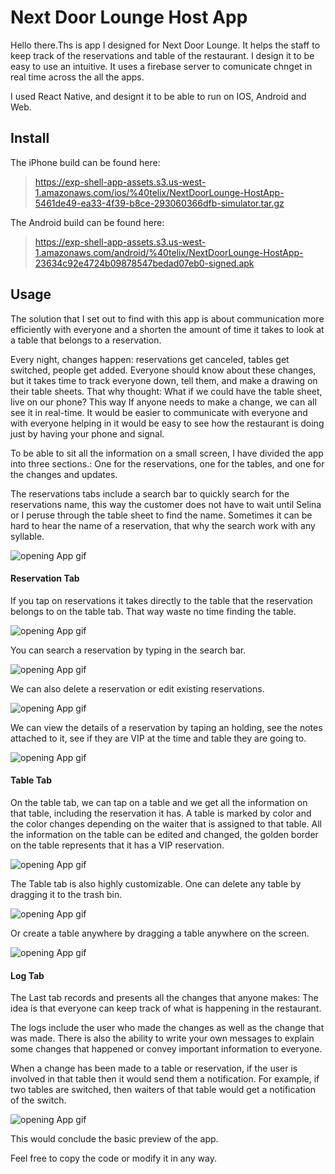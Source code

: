 # Next Door Lounge Host App

Hello there.Ths is app I designed for Next Door Lounge. It helps the staff to keep track of the reservations and table of the restaurant. I design it to be easy to use an intuitive. It uses a firebase server to comunicate chnget in real time across the all the apps.

I used React Native, and designt it to be able to run on IOS, Android and Web.


## Install
The iPhone build can be found here:
>https://exp-shell-app-assets.s3.us-west-1.amazonaws.com/ios/%40telix/NextDoorLounge-HostApp-5461de49-ea33-4f39-b8ce-293060366dfb-simulator.tar.gz

The Android build can be found here:
>https://exp-shell-app-assets.s3.us-west-1.amazonaws.com/android/%40telix/NextDoorLounge-HostApp-23634c92e4724b09878547bedad07eb0-signed.apk


## Usage

The solution that I set out to find with this app is about communication more efficiently with everyone and a shorten the amount of time it takes to look at a table that belongs to a reservation.

Every night, changes happen: reservations get canceled, tables get switched, people get added.
Everyone should know about these changes, but it takes time to track everyone down, tell them, and make a drawing on their table sheets.
That why thought: What if we could have the table sheet, live on our phone?  This way If anyone needs to make a change, we can all see it in real-time.
It would be easier to communicate with everyone and with everyone helping in it would be easy to see how the restaurant is doing just by having your phone and signal.


To be able to sit all the information on a small screen, I have divided the app into three sections.:
One for the reservations, one for the tables, and one for the changes and updates.

The reservations tabs include a search bar to quickly search for the reservations name, this way the customer does not have to wait until Selina or I peruse through the table sheet to find the name.  Sometimes it can be hard to hear the name of a reservation, that why the search work with any syllable.

![opening App gif](assets/screen_captures/gifs/Open_App.gif)

#### Reservation Tab
If you tap on reservations it takes directly to the table that the reservation belongs to on the table tab. That way waste no time finding the table.

![opening App gif](assets/screen_captures/gifs/resevation_click.gif)

You can search a reservation by typing in the search bar.

![opening App gif](assets/screen_captures/gifs/Reservation_Search.gif)

We can also delete a reservation or edit existing reservations.

![opening App gif](assets/screen_captures/gifs/Delete_and_edit_Reservation.gif)


We can view the details of a reservation by taping an holding, see the notes attached to it, see if they are VIP at the time and table they are going to.

![opening App gif](assets/screen_captures/gifs/resevation_details.gif)

#### Table Tab

On the table tab, we can tap on a table and we get all the information on that table, including the reservation it has.
A table is marked by color and the color changes depending on the waiter that is assigned to that table. All the information on the table can be edited and changed, the golden border on the table represents that it has a VIP reservation.

![opening App gif](assets/screen_captures/gifs/Table_Detail.gif)


The Table tab is also highly customizable. One can delete any table by dragging it to the trash bin.


![opening App gif](assets/screen_captures/gifs/Table_delete.gif)


Or create a table anywhere by dragging a table anywhere on the screen.


![opening App gif](assets/screen_captures/gifs/Table_create.gif)

#### Log Tab
The Last tab records and presents all the changes that anyone makes: The idea is that everyone can keep track of what is happening in the restaurant.

The logs include the user who made the changes as well as the change that was made.
There is also the ability to write your own messages to explain some changes that happened or convey important information to everyone.

When a change has been made to a table or reservation, if the user is involved in that table then it would send them a notification.
For example, if two tables are switched, then waiters of that table would get a notification of the switch.

![opening App gif](assets/screen_captures/gifs/Logs_show.gif)


This would conclude the basic preview of the app.

Feel free to copy the code or modify it in any way.



